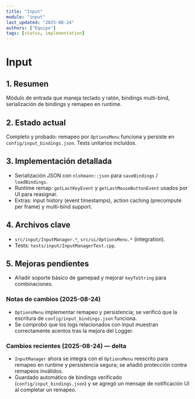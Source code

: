 ```yaml
---
title: "Input"
module: "input"
last_updated: "2025-08-24"
authors: ["Equipo"]
tags: [status, implementation]
---
```


# Input

## 1. Resumen
Módulo de entrada que maneja teclado y ratón, bindings multi-bind, serialización de bindings y remapeo en runtime.

## 2. Estado actual
Completo y probado: remapeo por `OptionsMenu` funciona y persiste en `config/input_bindings.json`. Tests unitarios incluidos.

## 3. Implementación detallada
- Serialización JSON con `nlohmann::json` para `saveBindings` / `loadBindings`.
- Runtime remap: `getLastKeyEvent` y `getLastMouseButtonEvent` usados por UI para reasignar.
- Extras: input history (event timestamps), action caching (precompute per frame) y multi-bind support.

## 4. Archivos clave
- `src/input/InputManager.*`, `src/ui/OptionsMenu.*` (integration).
- Tests: `tests/input/InputManagerTest.cpp`.

## 5. Mejoras pendientes
- Añadir soporte básico de gamepad y mejorar `keyToString` para combinaciones.

### Notas de cambios (2025-08-24)
- `OptionsMenu` implementar remapeo y persistencia; se verificó que la escritura de `config/input_bindings.json` funciona.
- Se comprobó que los logs relacionados con input muestran correctamente acentos tras la mejora del Logger.

### Cambios recientes (2025-08-24) — delta

- `InputManager` ahora se integra con el `OptionsMenu` reescrito para remapeo en runtime y persistencia segura; se añadió protección contra remapeos inválidos.
- Guardado automático de bindings verificado (`config/input_bindings.json`) y se agregó un mensaje de notificación UI al completar un remapeo.

